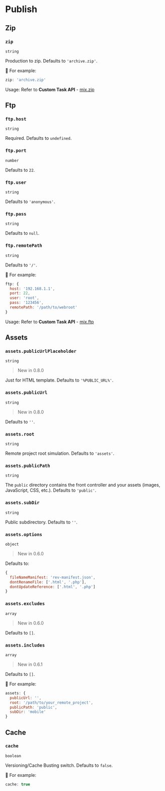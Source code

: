 # Publish

## Zip

### `zip`

`string`

Production to zip. Defaults to `'archive.zip'`.

🌰 For example:

```js
zip: 'archive.zip'
```

Usage: Refer to __Custom Task API__ - [mix.zip](../api/assets.html#mixzipinput-output)

## Ftp

### `ftp.host`

`string`

Required. Defaults to `undefined`.

### `ftp.port`

`number`

Defaults to `22`.

### `ftp.user`

`string`

Defaults to `'anonymous'`.

### `ftp.pass`

`string`

Defaults to `null`.

### `ftp.remotePath`

`string`

Defaults to `'/'`.

🌰 For example:

```js
ftp: {
  host: '192.168.1.1',
  port: 22,
  user: 'root',
  pass: '123456',
  remotePath: '/path/to/webroot'
}
```

Usage: Refer to __Custom Task API__ - [mix.ftp](../api/assets.html#mixftpinput)

## Assets

### `assets.publicUrlPlaceholder`

`string`

> New in 0.8.0

Just for HTML template. Defaults to `'%PUBLIC_URL%'`.

### `assets.publicUrl`

`string`

> New in 0.8.0

Defaults to `''`.

### `assets.root`

`string`

Remote project root simulation. Defaults to `'assets'`.

### `assets.publicPath`

`string`

The `public` directory contains the front controller and your assets (images, JavaScript, CSS, etc.). Defaults to `'public'`.

### `assets.subDir`

`string`

Public subdirectory. Defaults to `''`.

### `assets.options`

`object`

> New in 0.6.0

Defaults to:

```js
{
  fileNameManifest: 'rev-manifest.json',
  dontRenameFile: ['.html', '.php'],
  dontUpdateReference: ['.html', '.php']
}
```

### `assets.excludes`

`array`

> New in 0.6.0

Defaults to `[]`.

### `assets.includes`

`array`

> New in 0.6.1

Defaults to `[]`.

🌰 For example:

```js
assets: {
  publicUrl: '',
  root: '/path/to/your_remote_project',
  publicPath: 'public',
  subDir: 'mobile'
}
```

## Cache

### `cache`

`boolean`

Versioning/Cache Busting switch. Defaults to `false`.

🌰 For example:

```js
cache: true
```
